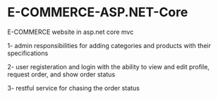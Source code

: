 # E-COMMERCE-ASP.NET-Core
E-COMMERCE website in asp.net core mvc

1- admin responsibilities for adding categories and products with their specifications

2- user registeration and login with the ability to view and edit profile, request order, and show order status

3- restful service for chasing the order status

